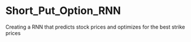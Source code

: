 # Short_Put_Option_RNN
Creating a RNN that predicts stock prices and optimizes for the best strike prices
